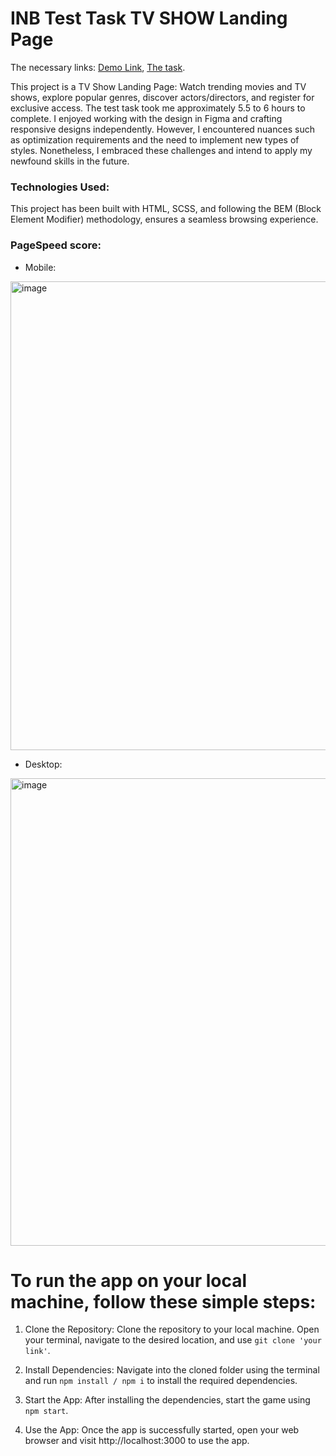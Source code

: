 # INB Test Task TV SHOW Landing Page

The necessary links:
  [Demo Link](https://katerynashylina.github.io/INB-testtask/),
  [The task](https://drive.google.com/file/d/1ZiOFv9e0wfuAt9UIsJAGxCxI3zD85E_q/view). 

This project is a TV Show Landing Page: Watch trending movies and TV shows, explore popular genres, discover actors/directors, and register for exclusive access. The test task took me approximately 5.5 to 6 hours to complete.
I enjoyed working with the design in Figma and crafting responsive designs independently. However, I encountered nuances such as optimization requirements and the need to implement new types of styles. Nonetheless, I embraced these challenges and intend to apply my newfound skills in the future.

 ### Technologies Used:
This project has been built with HTML, SCSS, and following the BEM (Block Element Modifier) methodology, ensures a seamless browsing experience.

### PageSpeed score:
- Mobile:
<img width="750" alt="image" src="https://github.com/katerynashylina/INB-testtask/assets/118539168/8d10130b-f74b-430f-9540-5779dc25db08">

- Desktop:
<img width="748" alt="image" src="https://github.com/katerynashylina/INB-testtask/assets/118539168/6263883f-f12c-4a8f-b3e1-99ecc5a43b18">


# To run the app on your local machine, follow these simple steps:

1. Clone the Repository:
Clone the repository to your local machine. Open your terminal, navigate to the desired location, and use `git clone 'your link'`.

2. Install Dependencies:
Navigate into the cloned folder using the terminal and run `npm install / npm i` to install the required dependencies.

3. Start the App:
After installing the dependencies, start the game using `npm start`.

4. Use the App:
Once the app is successfully started, open your web browser and visit http://localhost:3000 to use the app.



